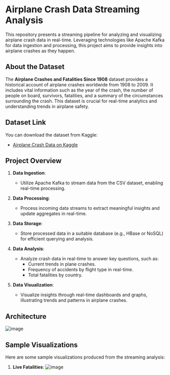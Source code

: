 # Airplane Crash Data Streaming Analysis

This repository presents a streaming pipeline for analyzing and visualizing airplane crash data in real-time. Leveraging technologies like Apache Kafka for data ingestion and processing, this project aims to provide insights into airplane crashes as they happen.

## About the Dataset

The **Airplane Crashes and Fatalities Since 1908** dataset provides a historical account of airplane crashes worldwide from 1908 to 2009. It includes vital information such as the year of the crash, the number of people on board, survivors, fatalities, and a summary of the circumstances surrounding the crash. This dataset is crucial for real-time analytics and understanding trends in airplane safety.

## Dataset Link
You can download the dataset from Kaggle:
- [Airplane Crash Data on Kaggle](https://www.kaggle.com/datasets/saurograndi/airplane-crashes-since-1908/data?fbclid=IwY2xjawFuBw5leHRuA2FlbQIxMAABHT-1JuJhduEwm-uBDjrOdXKmRGHEN1m9ny4CNriPmyB_0aXjVbv6cQ6PvQ_aem_4nKJwPKDKvEQoti0J03J-g)

## Project Overview

1. **Data Ingestion**:
   - Utilize Apache Kafka to stream data from the CSV dataset, enabling real-time processing.

2. **Data Processing**:
   - Process incoming data streams to extract meaningful insights and update aggregates in real-time.

3. **Data Storage**:
   - Store processed data in a suitable database (e.g., HBase or NoSQL) for efficient querying and analysis.

4. **Data Analysis**:
   - Analyze crash data in real-time to answer key questions, such as:
     - Current trends in plane crashes.
     - Frequency of accidents by flight type in real-time.
     - Total fatalities by country.

5. **Data Visualization**:
   - Visualize insights through real-time dashboards and graphs, illustrating trends and patterns in airplane crashes.

## Architecture

![image](https://github.com/user-attachments/assets/d262070e-ff51-44fc-8da9-8eb3c816a299)

## Sample Visualizations

Here are some sample visualizations produced from the streaming analysis:

1. **Live Fatalities**:
   ![image](https://github.com/user-attachments/assets/eb021138-0631-46e1-926f-e66e77afe5fb)

